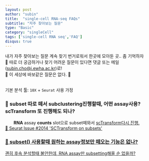 ```yaml
---
layout: post
author: "subin"
title:  "single-cell RNA-seq FAQs"
subtitle: "자주 찾아보는 질문"
type: "Basic"
category: "singleCell"
tags: ['single-cell RNA seq','FAQ']
disqus: true
---
```


내가 자주 찾아보는 질문 계속 찾기 번거로워서 한곳에 모아둔 곳.. 좀 기억하자 <br/>
:raising_hand: 따로 더 궁금하거나 찾기 어려운 질문이 있다면 댓글 또는 메일(subin.cho@i.ewha.ac.kr)로! <br/>
:crown: 이 세상에 바보같은 질문은 없다. :crown: <br/><br/>

기본 분석 툴: `10X` + `Seurat` 사용 가정

### :poop: subset 따로 떼서 subclustering진행할때, 어떤 assay사용? scTransform 또 진행해도 되나?
&nbsp;&nbsp;&nbsp;&nbsp;&nbsp;&nbsp; **RNA** assay **counts** slot으로 subset떼와서 <u>scTransform다시 진행.<u/> <br/>
:link: [Seurat Issue #2014 'SCTransform on subsets'](https://github.com/satijalab/seurat/issues/2014)

### :poop: subset() 사용할때 원하는 assay정보만 떼오는 기능은 없나? 
괜히 후속 분석할때 불안한데, RNA assay만 subsetting해올 순 없을까?